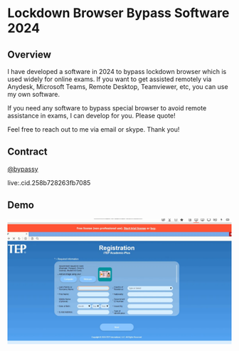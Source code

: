 # Lockdown Browser Bypass Software  2024

## Overview

I have developed a software in 2024 to bypass lockdown browser which is used widely for online exams. If you want to get assisted remotely via Anydesk, Microsoft Teams, Remote Desktop, Teamviewer, etc, you can use my own software.

If you need any software to bypass special browser to avoid remote assistance in exams, I can develop for you. Please quote!

Feel free to reach out to me via email or skype. Thank you!

## Contract

[@bypassy](https://t.me/bypassy)

live:.cid.258b728263fb7085



## Demo
![screenshot](./Screenshot_2.png)
